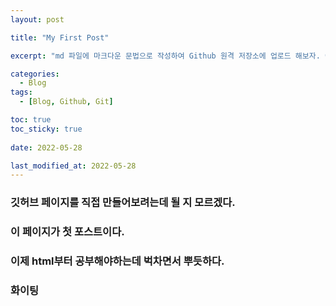 ```yaml
---
layout: post

title: "My First Post"

excerpt: "md 파일에 마크다운 문법으로 작성하여 Github 원격 저장소에 업로드 해보자. 에디터는 Visual Studio code 사용! 로컬 서버에서 확인도 해보자. "

categories:
  - Blog
tags:
  - [Blog, Github, Git]

toc: true
toc_sticky: true
 
date: 2022-05-28

last_modified_at: 2022-05-28
---
```


### 깃허브 페이지를 직접 만들어보려는데 될 지 모르겠다.

### 이 페이지가 첫 포스트이다.

### 이제 html부터 공부해야하는데 벅차면서 뿌듯하다.

### 화이팅
